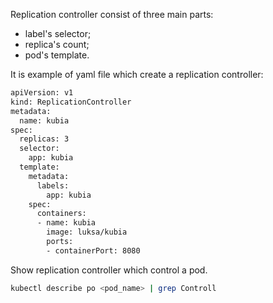 Replication controller consist of three main parts:  
- label's selector;
- replica's count;
- pod's template.  

It is example of yaml file which create a replication controller:
``` bash
apiVersion: v1
kind: ReplicationController
metadata:
  name: kubia
spec:
  replicas: 3
  selector:
    app: kubia
  template:
    metadata:
      labels:
        app: kubia
    spec:
      containers:
      - name: kubia
        image: luksa/kubia
        ports:
        - containerPort: 8080
```
Show replication controller which control a pod.
``` bash
kubectl describe po <pod_name> | grep Controll
```
